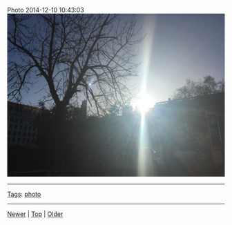 <!--
title: Photo 2014-12-10 10
date: 2020-06-28T14:56:50.713Z
tags: photo
-->









Photo 2014-12-10 10:43:03
![](104834678982-0.jpg)

<!--BOTTOM-POST-NAVIGATION-->
---

[Tags](tags.md): [photo](tag-photo.md)

---

[Newer](104746684512.md) | [Top](index.md) | [Older](105020950857.md)